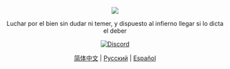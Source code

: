<div align="center">
<a href="https://github.com/Dreams-Office/LimbusCompanySpanishTranslationTeam">
   <size=80%><img src="https://avatars.githubusercontent.com/u/167843717" /></size>
</a>

Luchar por el bien sin dudar ni temer, y dispuesto al infierno llegar si lo dicta el deber

[![Discord](https://img.shields.io/badge/Discord%20Hispano%20de%20PM-641E16?style=plastic&logo=discord&logoColor=473DBF&link=https%3A%2F%2Fdiscord.gg%2FWfbHG4aZ6f)](https://discord.gg/WfbHG4aZ6f)

[简体中文](https://github.com/LocalizeLimbusCompany/LocalizeLimbusCompany) | [Русский](https://github.com/Crescent-Corporation/LimbusCompanyBusRUS) | [Español](https://github.com/Dreams-Office/LimbusCompanySpanishTranslationTeam)
</div>
